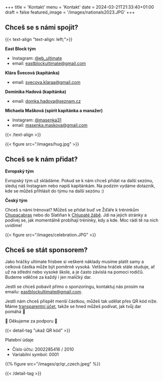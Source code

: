 +++
title = 'Kontakt'
menu = 'Kontakt'
date = 2024-03-21T21:33:40+01:00
draft = false
featured_image = '/images/nationals2023.JPG'
+++

## Chceš se s námi spojit? 

{{< text-align "text-align: left;">}}

**East Block tým**

- Instagram: [@eb_ultimate](https://www.instagram.com/eb_ultimate)
- email: eastblockultimate@gmail.com

**Klára Švecová (kapitánka)**
- email: svecova.klaraa@gmail.com

**Dominika Hadová (kapitánka)**
- email: domka.hadova@seznam.cz

**Michaela Mašková (spirit kapitánka a manažer)**
- Instagram: [@masenka31](https://www.instagram.com/masenka31)
- email: masenka.maskova@gmail.com

{{< /text-align >}}

{{< figure src="/images/hug.jpg" >}}

## Chceš se k nám přidat?

**Evropský tým**

Evropský tým už skládáme. Pokud se k nám chceš přidat na další sezónu, sleduj náš Instagram nebo napiš kapitánkám. Na podzim vydáme dotazník, kde se můžeš přihlásit do týmu na další sezónu :)

**Český tým**

Chceš s námi trénovat? Můžeš se přidat buď ve Žďáře k tréninkům [Chupacabras](https://chupacabras.cz/treninky/) nebo do Slatiňan k [Chlupaté žábě](https://www.instagram.com/chlupatazaba.ultimate/). Jdi na jejich stránky a podívej se, jak momentálně probíhají tréninky, kdy a kde. Moc rádi tě na nich uvidíme!

{{< figure src="/images/celebration.JPG" >}}

## Chceš se stát sponsorem?

Jako hráčky ultimate frisbee si veškeré náklady musíme platit samy a celková částka může být poměrně vysoká. Vetšina hráček stále studuje, ať už na střední nebo vysoké škole, a je často závislá na pomoci rodičů. Budeme vděčné za každý i jen maličký dar.

Jestli se chceš pobavit přímo o sponzoringu, kontaktuj nás prosím na emailu: [eastblockultimate@gmail.com](mailto:eastblockultimate@gmail.com).

Jestli nám chceš přispět menší částkou, můžeš tak udělat přes QR kód níže. Máme [transparentní účet](https://ib.fio.cz/ib/transparent?a=2002285416), takže se hned můžeš podívat, jak tvůj dar pomáhá 🚀

🤗 Děkujeme za podporu 🤗

{{< detail-tag "ukaž QR kód" >}}

Platební údaje
- Číslo účtu: 2002285416 / 2010
- Variabilní symbol: 0001

{{% figure src="/images/qr/qr_czech.jpeg" %}}

{{< /detail-tag >}}